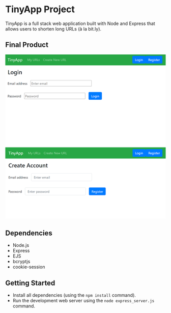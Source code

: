 # TinyApp Project

TinyApp is a full stack web application built with Node and Express that allows users to shorten long URLs (à la bit.ly).

## Final Product

!["This is a screenshot of the main login page"](https://github.com/ss-aa123/tinyapp/blob/master/docs/login_page.png?raw=true)
!["This is a screenshot of the registration page for new users"](https://github.com/ss-aa123/tinyapp/blob/master/docs/registration_page.png?raw=true)

## Dependencies

- Node.js
- Express
- EJS
- bcryptjs
- cookie-session

## Getting Started

- Install all dependencies (using the `npm install` command).
- Run the development web server using the `node express_server.js` command.
